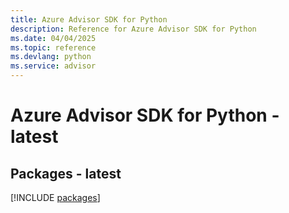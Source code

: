 ```yaml
---
title: Azure Advisor SDK for Python
description: Reference for Azure Advisor SDK for Python
ms.date: 04/04/2025
ms.topic: reference
ms.devlang: python
ms.service: advisor
---
```

# Azure Advisor SDK for Python - latest
## Packages - latest
[!INCLUDE [packages](advisor-index.md)]